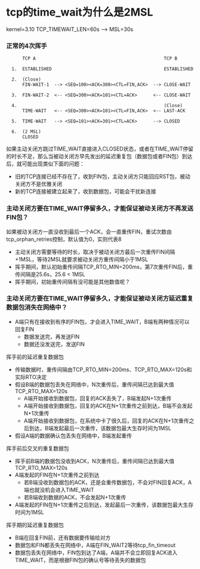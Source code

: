 # tcp的time_wait为什么是2MSL
kernel=3.10 TCP_TIMEWAIT_LEN=60s --> MSL=30s

### 正常的4次挥手
```
      TCP A                                                TCP B

  1.  ESTABLISHED                                          ESTABLISHED

  2.  (Close)
      FIN-WAIT-1  --> <SEQ=100><ACK=300><CTL=FIN,ACK>  --> CLOSE-WAIT

  3.  FIN-WAIT-2  <-- <SEQ=300><ACK=101><CTL=ACK>      <-- CLOSE-WAIT

  4.                                                       (Close)
      TIME-WAIT   <-- <SEQ=300><ACK=101><CTL=FIN,ACK>  <-- LAST-ACK

  5.  TIME-WAIT   --> <SEQ=101><ACK=301><CTL=ACK>      --> CLOSED

  6.  (2 MSL)
      CLOSED
```

如果主动关闭方跳过TIME_WAIT直接进入CLOSED状态，或者在TIME_WAIT停留的时长不足，那么当被动关闭方早先发出的延迟重复包（数据包或者FIN包）到达后，就可能出现类似下面的问题：
* 旧的TCP连接已经不存在了，收到FIN包，主动关闭方只能回应RST包，被动关闭方不是优雅关闭
* 新的TCP连接被建立起来了，收到数据包，可能会干扰新连接

### 主动关闭方要在TIME_WAIT停留多久，才能保证被动关闭方不再发送FIN包？

如果被动关闭方一直没收到最后一个ACK，会一直重传FIN，重试次数由tcp_orphan_retries控制，默认值为0，实则代表8
* 主动关闭方需要等待的时长，取决于被动关闭方最后一次重传FIN间隔+1MSL，等待2MSL就要求被动关闭方重传间隔小于1MSL
* 挥手期间，默认初始重传间隔TCP_RTO_MIN=200ms，第7次重传FIN后，重传间隔是25.6s，25.6 < 1MSL
* 挥手期间，初始重传间隔有没可能是其他数值呢？


### 主动关闭方要在TIME_WAIT停留多久，才能保证被动关闭方延迟重复数据包消失在网络中？
* A端只有在接收到有序的FIN包，才会进入TIME_WAIT，B端有两种情况可以回复FIN
  * 数据发送完，再发送FIN
  * 数据还没发送完，发送FIN


挥手前的延迟重复数据包
* 传输数据时，重传间隔由TCP_RTO_MIN=200ms、TCP_RTO_MAX=120s和实际RTO决定
* 假设B端的数据包丢失在网络中，N次重传后，重传间隔已达到最大值TCP_RTO_MAX=120s
  * A端开始接收到数据包，回复的ACK丢失了，B端发起N+1次重传
  * A端开始接收到数据包，回复的ACK在N+1次重传之前到达，B端不会发起N+1次重传
  * A端开始接收到数据包，在系统中卡了很久后，回复的ACK在N+1次重传之后到达，B端发起最后一次重传，该数据包最大生存时间为1MSL
* 假设A端的数据确认包丢失在网络中，B端发起重传

挥手前后交叉的重复数据包
* 挥手前B端的数据包没收到ACK，N次重传后，重传间隔已达到最大值TCP_RTO_MAX=120s
* A端发起的FIN在N+1次重传之前到达
  * 若B端没收到数据包的ACK，还是会重传数据包，不会对FIN回复ACK，A端也就没机会进入TIME_WAIT
  * 若B端收到数据的ACK，不会发起N+1次重传
* A端发起的FIN在N+1次重传之后到达，发起最后一次重传，该数据包最大生存时间为1MSL

挥手期的延迟重复数据包
* B端在回复FIN前，还有数据要传输给对方
* 数据包和FIN都丢失在网络中，A端在FIN_WAIT2等待tcp_fin_timeout
* 数据包丢失在网络中，FIN包到达了A端，A端并不会立即回复ACK进入TIME_WAIT，而是根据FIN包的确认号等待丢失的数据包